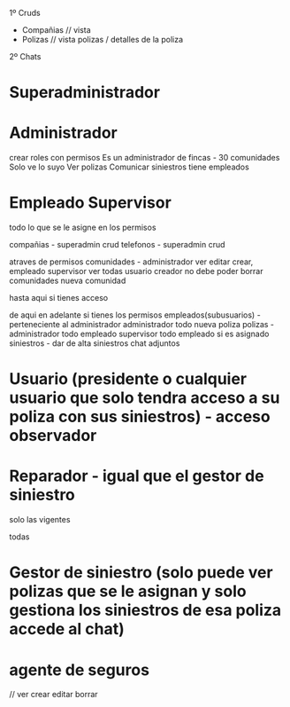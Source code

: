 1º Cruds

- Compañias // vista
- Polizas // vista polizas / detalles de la poliza

2º Chats

# Superadministrador

# Administrador
crear roles con permisos
Es un administrador de fincas - 30 comunidades
Solo ve lo suyo
Ver polizas
Comunicar siniestros
tiene empleados

# Empleado Supervisor
todo lo que se le asigne en los permisos

compañias - superadmin crud
telefonos - superadmin crud

atraves de permisos
comunidades - administrador ver editar crear, empleado supervisor ver todas usuario creador no debe poder borrar comunidades nueva comunidad

hasta aqui si tienes acceso

de aqui en adelante si tienes los permisos
empleados(subusuarios) - perteneciente al administrador administrador todo nueva poliza
polizas - administrador todo empleado supervisor todo empleado si es asignado
siniestros - dar de alta siniestros
chat
adjuntos

# Usuario (presidente o cualquier usuario que solo tendra acceso a su poliza con sus siniestros) - acceso observador
# Reparador - igual que el gestor de siniestro

solo las vigentes


todas
# Gestor de siniestro (solo puede ver polizas que se le asignan y solo gestiona los siniestros de esa poliza accede al chat)
# agente de seguros
// ver crear editar borrar


